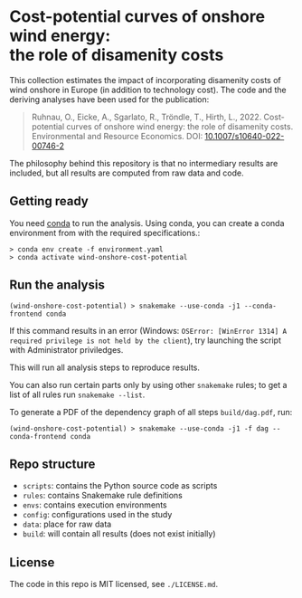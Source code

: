 # Cost-potential curves of onshore wind energy: <br> the role of disamenity costs

This collection estimates the impact of incorporating disamenity costs of wind onshore in Europe (in addition to technology cost). The code and the deriving analyses have been used for the publication:

> Ruhnau, O., Eicke, A., Sgarlato, R., Tröndle, T., Hirth, L., 2022. Cost-potential curves of onshore wind energy: the role of disamenity costs. Environmental and Resource Economics. DOI: [10.1007/s10640-022-00746-2](https://doi.org/10.1007/s10640-022-00746-2)

The philosophy behind this repository is that no intermediary results are included, but all results are computed from raw data and code.

## Getting ready

You need [conda](https://conda.io/docs/index.html) to run the analysis. Using conda, you can create a conda environment from with the required specifications.:

    > conda env create -f environment.yaml
    > conda activate wind-onshore-cost-potential


## Run the analysis

    (wind-onshore-cost-potential) > snakemake --use-conda -j1 --conda-frontend conda

If this command results in an error (Windows: `OSError: [WinError 1314] A required privilege is not held by the client`), try launching the script with Administrator priviledges.

This will run all analysis steps to reproduce results.

You can also run certain parts only by using other `snakemake` rules; to get a list of all rules run `snakemake --list`.

To generate a PDF of the dependency graph of all steps `build/dag.pdf`, run:

    (wind-onshore-cost-potential) > snakemake --use-conda -j1 -f dag --conda-frontend conda


## Repo structure

* `scripts`: contains the Python source code as scripts
* `rules`: contains Snakemake rule definitions
* `envs`: contains execution environments
* `config`: configurations used in the study
* `data`: place for raw data
* `build`: will contain all results (does not exist initially)

## License

The code in this repo is MIT licensed, see `./LICENSE.md`.
